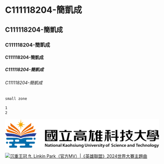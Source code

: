 # C111118204-簡凱成
## C111118204-簡凱成
### C111118204-簡凱成
#### C111118204-簡凱成
##### C111118204-簡凱成
###### C111118204-簡凱成

`small zone`

```big zone
1
2
```

![NKUST](nkust.png "NKUST")

[![沉重王冠 ft. Linkin Park（官方MV）|《英雄聯盟》2024世界大賽主題曲](https://img.youtube.com/vi/5FrhtahQiRc/0.jpg)](https://www.youtube.com/watch?v=5FrhtahQiRc)
